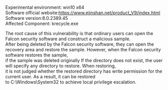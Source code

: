 Experimental environment: win10 x64    
Software official website:https://www.ejinshan.net/product_V9/index.html   
Software version:8.0.2389.45     
Affected Component: krecycle.exe   
 
The root cause of this vulnerability is that ordinary users can open the Falcon security software and construct a malicious sample.  
After being deleted by the Falcon security software, they can open the recovery area and restore the sample. However, when the Falcon security software restores the sample,  
if the sample was deleted originally If the directory does not exist, the user will specify any directory to restore. When restoring,     
it is not judged whether the restored directory has write permission for the current user. As a result, it can be restored     
to C:\Windows\System32 to achieve local privilege escalation.  
